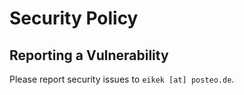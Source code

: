 # Security Policy

## Reporting a Vulnerability

Please report security issues to `eikek [at] posteo.de`.
